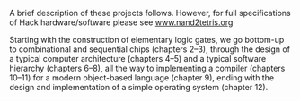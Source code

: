 A brief description of these projects follows. However, for full specifications of Hack hardware/software please see www.nand2tetris.org



Starting with the construction of elementary logic gates, we go bottom-up to combinational and sequential chips (chapters 2–3), through the design of a typical computer architecture (chapters 4–5) and a typical software hierarchy (chapters 6–8), all the way to implementing a compiler (chapters 10–11) for a modern object-based language (chapter 9), ending with the design and implementation of a simple operating system (chapter 12). 

